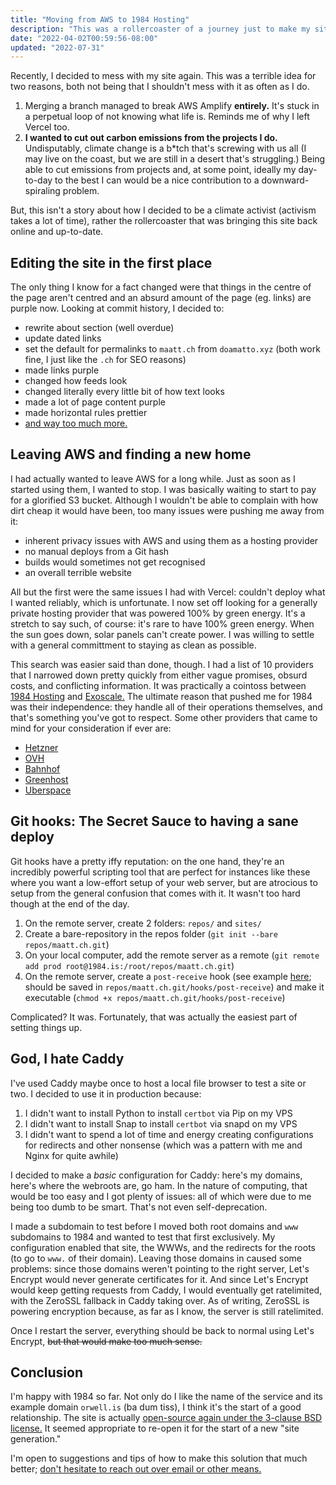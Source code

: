 ```yaml
---
title: "Moving from AWS to 1984 Hosting"
description: "This was a rollercoaster of a journey just to make my site absurdly purple."
date: "2022-04-02T00:59:56-08:00"
updated: "2022-07-31"
---
```


Recently, I decided to mess with my site again. This was a terrible idea for two reasons, both not being that I shouldn't mess with it as often as I do.

1. Merging a branch managed to break AWS Amplify **entirely.** It's stuck in a perpetual loop of not knowing what life is. Reminds me of why I left Vercel too.
2. **I wanted to cut out carbon emissions from the projects I do.** Undisputably, climate change is a b\*tch that's screwing with us all (I may live on the coast, but we are still in a desert that's struggling.) Being able to cut emissions from projects and, at some point, ideally my day-to-day to the best I can would be a nice contribution to a downward-spiraling problem.

But, this isn't a story about how I decided to be a climate activist (activism takes a lot of time), rather the rollercoaster that was bringing this site back online and up-to-date.

## Editing the site in the first place
The only thing I know for a fact changed were that things in the centre of the page aren't centred and an absurd amount of the page (eg. links) are purple now. Looking at commit history, I decided to:
- rewrite about section (well overdue)
- update dated links
- set the default for permalinks to `maatt.ch` from `doamatto.xyz` (both work fine, I just like the `.ch` for SEO reasons)
- made links purple
- changed how feeds look
- changed literally every little bit of how text looks
- made a lot of page content purple
- made horizontal rules prettier
- [and way too much more.](https://github.com/doamatto/maatt.fr/pull/213/)

## Leaving AWS and finding a new home
I had actually wanted to leave AWS for a long while. Just as soon as I started using them, I wanted to stop. I was basically waiting to start to pay for a glorified S3 bucket. Although I wouldn't be able to complain with how dirt cheap it would have been, too many issues were pushing me away from it:
- inherent privacy issues with AWS and using them as a hosting provider
- no manual deploys from a Git hash
- builds would sometimes not get recognised
- an overall terrible website

All but the first were the same issues I had with Vercel: couldn't deploy what I wanted reliably, which is unfortunate. I now set off looking for a generally private hosting provider that was powered 100% by green energy. It's a stretch to say such, of course: it's rare to have 100% green energy. When the sun goes down, solar panels can't create power. I was willing to settle with a general committment to staying as clean as possible.

This search was easier said than done, though. I had a list of 10 providers that I narrowed down pretty quickly from either vague promises, obsurd costs, and conflicting information. It was practically a cointoss between [1984 Hosting](https://1984.is/) and [Exoscale.](https://www.exoscale.com/) The ultimate reason that pushed me for 1984 was their independence: they handle all of their operations themselves, and that's something you've got to respect. Some other providers that came to mind for your consideration if ever are:
- [Hetzner](https://www.hetzner.com/)
- [OVH](https://www.ovhcloud.com/fr/)
- [Bahnhof](https://bahnhof.cloud/)
- [Greenhost](https://greenhost.net/)
- [Uberspace](https://uberspace.de/de/)

## Git hooks: The Secret Sauce to having a sane deploy
Git hooks have a pretty iffy reputation: on the one hand, they're an incredibly powerful scripting tool that are perfect for instances like these where you want a low-effort setup of your web server, but are atrocious to setup from the general confusion that comes with it. It wasn't too hard though at the end of the day.
1. On the remote server, create 2 folders: `repos/` and `sites/`
2. Create a bare-repository in the repos folder (`git init --bare repos/maatt.ch.git`)
3. On your local computer, add the remote server as a remote (`git remote add prod root@1984.is:/root/repos/maatt.ch.git`)
4. On the remote server, create a `post-receive` hook (see example [here](https://github.com/timharek/git-hooks/blob/main/post-receive.example); should be saved in `repos/maatt.ch.git/hooks/post-receive`) and make it executable (`chmod +x repos/maatt.ch.git/hooks/post-receive`)

Complicated? It was. Fortunately, that was actually the easiest part of setting things up.

## God, I hate Caddy
I've used Caddy maybe once to host a local file browser to test a site or two. I decided to use it in production because:
1. I didn't want to install Python to install `certbot` via Pip on my VPS
2. I didn't want to install Snap to install `certbot` via snapd on my VPS
3. I didn't want to spend a lot of time and energy creating configurations for redirects and other nonsense (which was a pattern with me and Nginx for quite awhile)

I decided to make a *basic* configuration for Caddy: here's my domains, here's where the webroots are, go ham. In the nature of computing, that would be too easy and I got plenty of issues: all of which were due to me being too dumb to be smart. That's not even self-deprecation.

I made a subdomain to test before I moved both root domains and `www` subdomains to 1984 and wanted to test that first exclusively. My configuration enabled that site, the WWWs, and the redirects for the roots (to go to `www.` of their domain). Leaving those domains in caused some problems: since those domains weren't pointing to the right server, Let's Encrypt would never generate certificates for it. And since Let's Encrypt would keep getting requests from Caddy, I would eventually get ratelimited, with the ZeroSSL fallback in Caddy taking over. As of writing, ZeroSSL is powering encryption because, as far as I know, the server is still ratelimited.

Once I restart the server, everything should be back to normal using Let's Encrypt, ~~but that would make too much sense.~~

## Conclusion
I'm happy with 1984 so far. Not only do I like the name of the service and its example domain `orwell.is` (ba dum tiss), I think it's the start of a good relationship. The site is actually [open-source again under the 3-clause BSD license.](https://github.com/doamatto/maatt.fr) It seemed appropriate to re-open it for the start of a new "site generation."

I'm open to suggestions and tips of how to make this solution that much better; [don't hesitate to reach out over email or other means.](/contact/)
